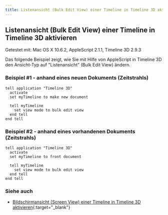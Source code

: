 ```yaml
---
title: Listenansicht (Bulk Edit View) einer Timeline in Timeline 3D aktivieren
---
```


## Listenansicht (Bulk Edit View) einer Timeline in Timeline 3D aktivieren

Getestet mit: Mac OS X 10.6.2, AppleScript 2.1.1, Timeline 3D 2.9.3

Das folgende Beispiel zeigt, wie Sie mit Hilfe von AppleScript in Timeline 3D den Ansicht-Typ auf "Listenansicht" (Bulk Edit View) ändern.

### Beispiel #1 - anhand eines neuen Dokuments (Zeitstrahls)

```applescript
tell application "Timeline 3D"
  activate
  set myTimeline to make new document
    
  tell myTimeline
    set view mode to bulk edit view
  end tell
end tell
```

### Beispiel #2 - anhand eines vorhandenen Dokuments (Zeitstrahls)

```applescript
tell application "Timeline 3D"
  activate
  set myTimeline to front document
   
  tell myTimeline
    set view mode to bulk edit view
  end tell
end tell
```

### Siehe auch

- [Bildschirmansicht (Screen View) einer Timeline in Timeline 3D aktivieren](/mac-os-x/applescript/timeline-3d/screen-view-einer-timeline-in-timeline-3d-aktivieren){:target="_blank"}
